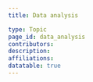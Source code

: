 ```yaml
---
title: Data analysis

type: Topic
page_id: data_analysis
contributors: 
description: 
affiliations: 
datatable: true
---
```

